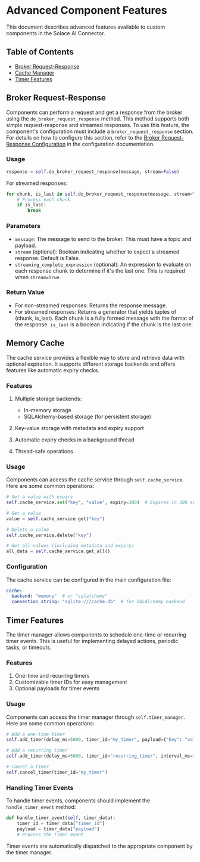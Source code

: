 # Advanced Component Features

This document describes advanced features available to custom components in the Solace AI Connector.

## Table of Contents
- [Broker Request-Response](#broker-request-response)
- [Cache Manager](#cache-manager)
- [Timer Features](#timer-features)

## Broker Request-Response

Components can perform a request and get a response from the broker using the `do_broker_request_response` method. This method supports both simple request-response and streamed responses. To use this feature, the component's configuration must include a `broker_request_response` section. For details on how to configure this section, refer to the [Broker Request-Response Configuration](configuration.md#broker-request-response-configuration) in the configuration documentation.

### Usage

```python
response = self.do_broker_request_response(message, stream=False)
```

For streamed responses:

```python
for chunk, is_last in self.do_broker_request_response(message, stream=True, streaming_complete_expression="input.payload:streaming.last_message"):
    # Process each chunk
    if is_last:
        break
```

### Parameters

- `message`: The message to send to the broker. This must have a topic and payload.
- `stream` (optional): Boolean indicating whether to expect a streamed response. Default is False.
- `streaming_complete_expression` (optional): An expression to evaluate on each response chunk to determine if it's the last one. This is required when `stream=True`.

### Return Value

- For non-streamed responses: Returns the response message.
- For streamed responses: Returns a generator that yields tuples of (chunk, is_last). Each chunk is a fully formed message with the format of the response. `is_last` is a boolean indicating if the chunk is the last one.

## Memory Cache

The cache service provides a flexible way to store and retrieve data with optional expiration. It supports different storage backends and offers features like automatic expiry checks.

### Features

1. Multiple storage backends:
   - In-memory storage
   - SQLAlchemy-based storage (for persistent storage)

2. Key-value storage with metadata and expiry support
3. Automatic expiry checks in a background thread
4. Thread-safe operations

### Usage

Components can access the cache service through `self.cache_service`. Here are some common operations:

```python
# Set a value with expiry
self.cache_service.set("key", "value", expiry=300)  # Expires in 300 seconds

# Get a value
value = self.cache_service.get("key")

# Delete a value
self.cache_service.delete("key")

# Get all values (including metadata and expiry)
all_data = self.cache_service.get_all()
```

### Configuration

The cache service can be configured in the main configuration file:

```yaml
cache:
  backend: "memory"  # or "sqlalchemy"
  connection_string: "sqlite:///cache.db"  # for SQLAlchemy backend
```

## Timer Features

The timer manager allows components to schedule one-time or recurring timer events. This is useful for implementing delayed actions, periodic tasks, or timeouts.

### Features

1. One-time and recurring timers
2. Customizable timer IDs for easy management
3. Optional payloads for timer events

### Usage

Components can access the timer manager through `self.timer_manager`. Here are some common operations:

```python
# Add a one-time timer
self.add_timer(delay_ms=5000, timer_id="my_timer", payload={"key": "value"})

# Add a recurring timer
self.add_timer(delay_ms=5000, timer_id="recurring_timer", interval_ms=10000, payload={"type": "recurring"})

# Cancel a timer
self.cancel_timer(timer_id="my_timer")
```

### Handling Timer Events

To handle timer events, components should implement the `handle_timer_event` method:

```python
def handle_timer_event(self, timer_data):
    timer_id = timer_data["timer_id"]
    payload = timer_data["payload"]
    # Process the timer event
```

Timer events are automatically dispatched to the appropriate component by the timer manager.
